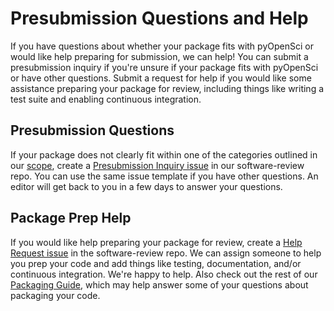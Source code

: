 # Presubmission Questions and Help

If you have questions about whether your package fits with pyOpenSci or would like help preparing for submission, we can help! You can submit a presubmission inquiry if you're unsure if your package fits with pyOpenSci or have other questions. Submit a request for help if you would like some assistance preparing your package for review, including things like writing a test suite and enabling continuous integration.


## Presubmission Questions

If your package does not clearly fit within one of the categories outlined in our [scope](../peer_review/aims_scope), create a [Presubmission Inquiry issue](https://github.com/pyOpenSci/software-review/issues/new/choose) in our software-review repo. You can use the same issue template if you have other questions. An editor will get back to you in a few days to answer your questions. 

## Package Prep Help

If you would like help preparing your package for review, create a [Help Request issue](https://github.com/pyOpenSci/software-review/issues/new/choose) in the software-review repo. We can assign someone to help you prep your code and add things like testing, documentation, and/or continuous integration. We're happy to help. Also check out the rest of our [Packaging Guide](packaging_guide), which may help answer some of your questions about packaging your code.

